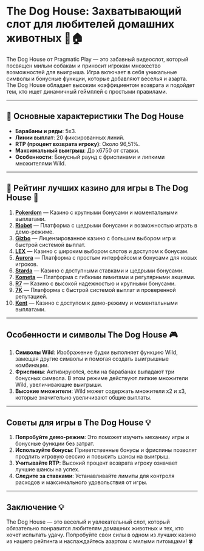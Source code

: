# The Dog House: Захватывающий слот для любителей домашних животных 🐾🏠

The Dog House от Pragmatic Play — это забавный видеослот, который посвящен милым собакам и приносит игрокам множество возможностей для выигрыша. Игра включает в себя уникальные символы и бонусные функции, которые добавляют веселья и азарта. The Dog House обладает высоким коэффициентом возврата и подойдет тем, кто ищет динамичный геймплей с простыми правилами.

---

## 🎲 Основные характеристики The Dog House

- **Барабаны и ряды**: 5x3.
- **Линии выплат**: 20 фиксированных линий.
- **RTP (процент возврата игроку)**: Около 96,51%.
- **Максимальный выигрыш**: До х6750 от ставки.
- **Особенности**: Бонусный раунд с фриспинами и липкими множителями Wild.

---

## 🎲 Рейтинг лучших казино для игры в The Dog House 🎲

1. **[Pokerdom](https://brandplay.link/4k77v2yx)** — Казино с крупными бонусами и моментальными выплатами.
2. **[Riobet](https://brandplay.link/7xBLTPyj)** — Платформа с щедрыми бонусами и возможностью играть в демо-режиме.
3. **[Gizbo](https://brandplay.link/bprXw4YV)** — Лицензированное казино с большим выбором игр и быстрой системой выплат.
4. **[LEX](https://brandplay.link/zW4hdDFV)** — Казино с широким выбором слотов и доступом к бонусам.
5. **[Aurora](https://10trafic-stat2.com/click/668546556bcc6313411604bd/6766/13032/subaccount)** — Платформа с простым интерфейсом и бонусами для новых игроков.
6. **[Starda](https://brandplay.link/fB7xwRFL)** — Казино с доступными ставками и щедрыми бонусами.
7. **[Kometa](https://brandplay.link/8ZymQJV8)** — Платформа с гибкими лимитами и регулярными акциями.
8. **[R7](https://brandplay.link/bMd3Yjsw)** — Казино с высокой надежностью и крупными бонусами.
9. **[7K](https://brandplay.link/BvQyFShp)** — Платформа с быстрой системой выплат и проверенной репутацией.
10. **[Kent](https://brandplay.link/Fv2WP3js)** — Казино с доступом к демо-режиму и моментальными выплатами.

---

## Особенности и символы The Dog House 🎮

1. **Символы Wild**: Изображение будки выполняет функцию Wild, замещая другие символы и помогая создать выигрышные комбинации.
2. **Фриспины**: Активируются, если на барабанах выпадают три бонусных символа. В этом режиме действуют липкие множители Wild, увеличивающие выигрыши.
3. **Высокие множители**: Wild может содержать множители х2 и х3, которые значительно увеличивают общие выплаты.

---

## Советы для игры в The Dog House 💡

1. **Попробуйте демо-режим**: Это поможет изучить механику игры и бонусные функции без затрат.
2. **Используйте бонусы**: Приветственные бонусы и фриспины позволят продлить игровую сессию и повысить шансы на выигрыш.
3. **Учитывайте RTP**: Высокий процент возврата игроку означает лучшие шансы на успех.
4. **Следите за ставками**: Устанавливайте лимиты для контроля расходов и максимального удовольствия от игры.

---

## Заключение 💡

The Dog House — это веселый и увлекательный слот, который обязательно понравится любителям домашних животных и тех, кто хочет испытать удачу. Попробуйте свои силы в одном из лучших казино из нашего рейтинга и наслаждайтесь азартом с милыми питомцами! 🍀
